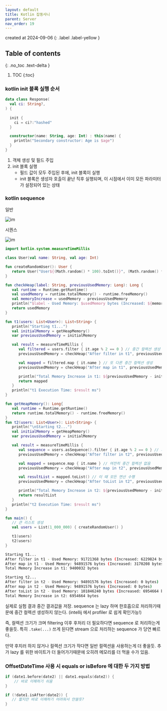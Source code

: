 ```yaml
---
layout: default
title: Kotlin 잡동사니
parent: Server
nav_order: 19
---
```


created at 2024-09-06
{: .label .label-yellow }

## Table of contents
{: .no_toc .text-delta }

1. TOC
{:toc}

### kotlin init 블록 실행 순서

```kotlin
data class Response(
  val ci: String?,
) {
    
  init {
    ci = ci?:"hashed"
  }

  constructor(name: String, age: Int) : this(name) {
    println("Secondary constructor: Age is $age")
  }
}
```

1. 객체 생성 및 필드 주입
2. init 블록 실행
   * 필드 값이 모두 주입된 후에, init 블록이 실행
   * init 블록은 생성자 호출이 끝난 직후 실행되며, 이 시점에서 이미 모든 파라미터가 설정되어 있는 상태 

### kotlin sequence


일반

![im](/portfolios/assets/img_5.png)

시퀀스

![im](/portfolios/assets/img_6.png)


```kotlin
import kotlin.system.measureTimeMillis

class User(val name: String, val age: Int)

fun createRandomUser(): User {
   return User("User${(Math.random() * 100).toInt()}", (Math.random() * 100).toInt())
}

fun checkHeap(label: String, previousUsedMemory: Long): Long {
   val runtime = Runtime.getRuntime()
   val usedMemory = runtime.totalMemory() - runtime.freeMemory()
   val memoryIncrease = usedMemory - previousUsedMemory
   println("$label - Used Memory: $usedMemory bytes (Increased: ${memoryIncrease} bytes)")
   return usedMemory
}

fun t1(users: List<User>): List<String> {
   println("Starting t1...")
   val initialMemory = getHeapMemory()
   var previousUsedMemory = initialMemory

   val result = measureTimeMillis {
      val filtered = users.filter { it.age % 2 == 0 } // 중간 컬렉션 생성
      previousUsedMemory = checkHeap("After filter in t1", previousUsedMemory)

      val mapped = filtered.map { it.name } // 또 다른 중간 컬렉션 생성
      previousUsedMemory = checkHeap("After map in t1", previousUsedMemory)

      println("Total Memory Increase in t1: ${previousUsedMemory - initialMemory} bytes")
      return mapped
   }
   println("t1 Execution Time: $result ms")
}

fun getHeapMemory(): Long{
   val runtime = Runtime.getRuntime()
   return runtime.totalMemory() - runtime.freeMemory()
}
fun t2(users: List<User>): List<String> {
   println("\nStarting t2...")
   val initialMemory = getHeapMemory()
   var previousUsedMemory = initialMemory

   val result = measureTimeMillis {
      val sequence = users.asSequence().filter { it.age % 2 == 0 } // 지연 평가, 중간 컬렉션 없음
      previousUsedMemory = checkHeap("After filter in t2", previousUsedMemory)

      val mapped = sequence.map { it.name } // 여전히 중간 컬렉션 없음
      previousUsedMemory = checkHeap("After map in t2", previousUsedMemory)

      val resultList = mapped.toList() // 이 때 모든 연산 수행
      previousUsedMemory = checkHeap("After toList in t2", previousUsedMemory)

      println("Total Memory Increase in t2: ${previousUsedMemory - initialMemory} bytes")
      return resultList
   }
   println("t2 Execution Time: $result ms")
}

fun main() {
   // 큰 리스트 생성
   val users = List(1_000_000) { createRandomUser() }

   t1(users)
   t2(users)
}
```


```bash
Starting t1...
After filter in t1 - Used Memory: 91721368 bytes (Increased: 6229824 bytes)
After map in t1 - Used Memory: 94891576 bytes (Increased: 3170208 bytes)
Total Memory Increase in t1: 9400032 bytes

Starting t2...
After filter in t2 - Used Memory: 94891576 bytes (Increased: 0 bytes)
After map in t2 - Used Memory: 94891576 bytes (Increased: 0 bytes)
After toList in t2 - Used Memory: 101846240 bytes (Increased: 6954664 bytes)
Total Memory Increase in t2: 6954664 bytes
```

실제로 실험 결과 중간 결과값을 저장. sequence 는 lazy 하며 한호흡으로 처리하기때문에 중간 컬렉션 생성하지 않는다. (intellij 에서 profiler 로 쉽게 확인가능!)

즉, 컬렉션 크기가 크며 filtering 이후 후처리 더 필요하다면 sequence 로 처리하는게 좋을듯. 특히 `.take(...)` 쓰게 된다면 stream 으로 처리하는 sequence 가 당연 빠르다. 

만약 후치러 하지 않거나 컬렉션 크기가 작다면 일반 컬렉션을 사용하는게 더 좋을듯. 추가 lazy 를 위한 바이트가 더 들어가기때문에 오히려 메모리를 더 먹을 수가 있음.

### OffsetDateTime 사용 시 equals or isBefore 에 대한 두 가지 방법

```kotlin
if (date1.before(date2) || date1.equals(date2)) {
    // 바로 이해하기 쉬움
}

if (!date1.isAfter(date2)) {
   // 짧지만 바로 이해하기 어려워서 안쓸듯?
}
```